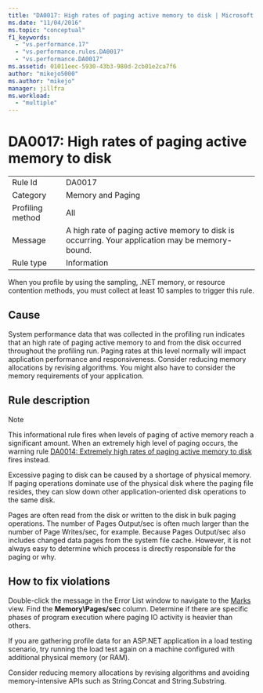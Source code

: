 ```yaml
---
title: "DA0017: High rates of paging active memory to disk | Microsoft Docs"
ms.date: "11/04/2016"
ms.topic: "conceptual"
f1_keywords:
  - "vs.performance.17"
  - "vs.performance.rules.DA0017"
  - "vs.performance.DA0017"
ms.assetid: 01011eec-5930-43b3-980d-2cb01e2ca7f6
author: "mikejo5000"
ms.author: "mikejo"
manager: jillfra
ms.workload:
  - "multiple"
---
```

# DA0017: High rates of paging active memory to disk

|||
|-|-|
|Rule Id|DA0017|
|Category|Memory and Paging|
|Profiling method|All|
|Message|A high rate of paging active memory to disk is occurring. Your application may be memory-bound.|
|Rule type|Information|

 When you profile by using the sampling, .NET memory, or resource contention methods, you must collect at least 10 samples to trigger this rule.

## Cause
 System performance data that was collected in the profiling run indicates that an high rate of paging active memory to and from the disk occurred throughout the profiling run. Paging rates at this level normally will impact application performance and responsiveness. Consider reducing memory allocations by revising algorithms. You might also have to consider the memory requirements of your application.

## Rule description

> [!NOTE]
>  This informational rule fires when levels of paging of active memory reach a significant amount. When an extremely high level of paging occurs, the warning rule [DA0014: Extremely high rates of paging active memory to disk](../profiling/da0014-extremely-high-rates-of-paging-active-memory-to-disk.md) fires instead.

 Excessive paging to disk can be caused by a shortage of physical memory. If paging operations dominate use of the physical disk where the paging file resides, they can slow down other application-oriented disk operations to the same disk.

 Pages are often read from the disk or written to the disk in bulk paging operations. The number of Pages Output/sec is often much larger than the number of Page Writes/sec, for example. Because Pages Output/sec also includes changed data pages from the system file cache. However, it is not always easy to determine which process is directly responsible for the paging or why.

## How to fix violations
 Double-click the message in the Error List window to navigate to the [Marks](../profiling/marks-view.md) view. Find the **Memory\Pages/sec** column. Determine if there are specific phases of program execution where paging IO activity is heavier than others.

 If you are gathering profile data for an ASP.NET application in a load testing scenario, try running the load test again on a machine configured with additional physical memory (or RAM).

 Consider reducing memory allocations by revising algorithms and avoiding memory-intensive APIs such as String.Concat and String.Substring.